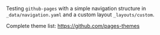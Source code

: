 Testing ```github-pages``` with a simple navigation structure in ```_data/navigation.yaml``` and a custom
layout ```_layouts/custom```.

Complete theme list: https://github.com/pages-themes
